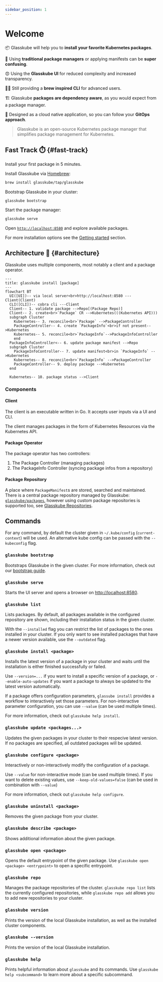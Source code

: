 ```yaml
---
sidebar_position: 1
---
```


# Welcome

📦️ Glasskube will help you to **install your favorite Kubernetes packages**.

🤯 Using **traditional package managers** or applying manifests can be **super confusing**.

😍 Using the **Glasskube UI** for reduced complexity and increased transparency.

🧑‍💻 Still providing a **brew inspired CLI** for advanced users.

🏗️ Glasskube **packages are dependency aware**, as you would expect from a package manager.

🤖 Designed as a cloud native application, so you can follow your **GitOps approach**.

> Glasskube is an open-source Kubernetes package manager that simplifies package management for Kubernetes.

## Fast Track ⏱️ {#fast-track}

Install your first package in 5 minutes.

Install Glasskube via [Homebrew](https://brew.sh/):

```bash
brew install glasskube/tap/glasskube
```

Bootstrap Glasskube in your cluster:

```
glasskube bootstrap
```

Start the package manager:

```bash
glasskube serve
```

Open [`http://localhost:8580`](http://localhost:8580) and explore available packages.

For more installation options see the [Getting started](getting-started/install) section.

## Architecture 📏 {#architecture}

Glasskube uses multiple components, most notably a client and a package operator.

```mermaid
---
title: glasskube install [package]
---
flowchart BT
  UI([UI])-- via local server<br>http://localhost:8580 ---Client(Client)
  CLI([CLI])-- cobra cli ---Client
  Client-- 1. validate package -->Repo[(Package Repo)]
  Client-- 2. create<br>`Package` CR -->Kubernetes(((Kubernetes API)))
  subgraph Cluster
    Kubernetes-- 3. reconcile<br>`Package` -->PackageController
    PackageController-- 4. create `PackageInfo`<br>if not present-->Kubernetes
    Kubernetes-- 5. reconcile<br>`PackageInfo`-->PackageInfoController
    end
  PackageInfoController<-- 6. update package manifest -->Repo
  subgraph Cluster
    PackageInfoController-- 7. update manifest<br>in `PackageInfo` -->Kubernetes
    Kubernetes-- 8. reconcile<br>`PackageInfo` -->PackageController
    PackageController-- 9. deploy package -->Kubernetes
  end

  Kubernetes-- 10. package status -->Client
```

### Components

#### Client

The client is an executable written in Go. It accepts user inputs via a UI and CLI.

The client manages packages in the form of Kubernetes Resources via the Kubernetes API.

#### Package Operator

The package operator has two controllers:

1. The Package Controller (managing packages)
2. The PackageInfo Controller (syncing package infos from a repository)

#### Package Repository

A place where `PackageManifest`s are stored, searched and maintained.
There is a central package repository managed by Glasskube: [`glasskube/packages`](https://github.com/glasskube/packages), 
however using custom package repositories is supported too, see [Glasskube Repositories](design/repositories).  

## Commands

For any command, by default the cluster given in `~/.kube/config` (`current-context`) will be used.
An alternative kube config can be passed with the `--kubeconfig` flag.

### `glasskube bootstrap`

Bootstraps Glasskube in the given cluster. For more information, check out our [bootstrap guide](./getting-started/bootstrap).

### `glasskube serve`

Starts the UI server and opens a browser on [http://localhost:8580](http://localhost:8580).

### `glasskube list`

Lists packages. By default, all packages available in the configured repository are shown, including their installation status in the given cluster.

With the `--installed` flag you can restrict the list of packages to the ones installed in your cluster.
If you only want to see installed packages that have a newer version available, use the `--outdated` flag.

### `glasskube install <package>`

Installs the latest version of a package in your cluster and waits until the installation is either finished successfully or failed.

Use `--version=...` if you want to install a specific version of a package, or `--enable-auto-updates` if you want a package to always be updated to the latest version automatically.

If a package offers configuration parameters, `glassube install` provides a workflow to interactively set those parameters.
For non-interactive parameter configuration, you can use `--value` (can be used multiple times).

For more information, check out `glasskube help install`.

### `glasskube update <packages...>`

Updates the given packages in your cluster to their respecive latest version.
If no packages are specified, all outdated packages will be updated.

### `glasskube configure <package>`

Interactively or non-interactively modify the configuration of a package.

Use `--value` for non-interactive mode (can be used multiple times).
If you want to delete existing values, use `--keep-old-values=false` (can be used in combination with `--value`)

For more information, check out `glasskube help configure`.

### `glasskube uninstall <package>`

Removes the given package from your cluster.

### `glasskube describe <package>`

Shows additional information about the given package.

### `glasskube open <package>`

Opens the default entrypoint of the given package.
Use `glasskube open <package> <entrypoint>` to open a specific entrypoint.

### `glasskube repo`

Manages the package repositories of the cluster. `glasskube repo list` lists the currently configured repositories, 
while `glasskube repo add` allows you to add new repositories to your cluster.

### `glasskube version`

Prints the version of the local Glasskube installation, as well as the installed cluster components.

### `glasskube --version`

Prints the version of the local Glasskube installation.

### `glasskube help`

Prints helpful information about `glasskube` and its commands.
Use `glasskube help <subcommand>` to learn more about a specific subcommand.
